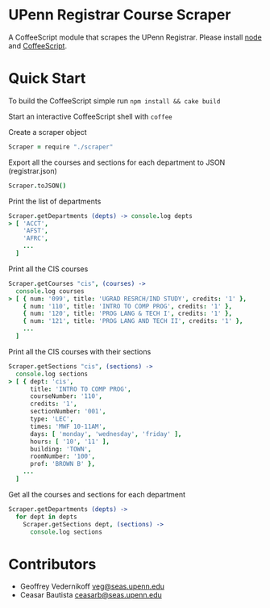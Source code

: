 UPenn Registrar Course Scraper
================

A CoffeeScript module that scrapes the UPenn Registrar. Please install [node](http://nodejs.org) and [CoffeeScript](http://coffeescript.org).

# Quick Start

To build the CoffeeScript simple run `npm install && cake build`

Start an interactive CoffeeScript shell with `coffee`

Create a scraper object
``` coffeescript
Scraper = require "./scraper"
```

Export all the courses and sections for each department to JSON (registrar.json)
``` coffeescript
Scraper.toJSON()
```

Print the list of departments
``` coffeescript
Scraper.getDepartments (depts) -> console.log depts
> [ 'ACCT',
    'AFST',
    'AFRC',
    ...
  ]
```

Print all the CIS courses
``` coffeescript
Scraper.getCourses "cis", (courses) ->
  console.log courses
> [ { num: '099', title: 'UGRAD RESRCH/IND STUDY', credits: '1' },
    { num: '110', title: 'INTRO TO COMP PROG', credits: '1' },
    { num: '120', title: 'PROG LANG & TECH I', credits: '1' },
    { num: '121', title: 'PROG LANG AND TECH II', credits: '1' },
    ...
  ]
```

Print all the CIS courses with their sections
``` coffeescript
Scraper.getSections "cis", (sections) ->
  console.log sections
> [ { dept: 'cis',
      title: 'INTRO TO COMP PROG',
      courseNumber: '110',
      credits: '1',
      sectionNumber: '001',
      type: 'LEC',
      times: 'MWF 10-11AM',
      days: [ 'monday', 'wednesday', 'friday' ],
      hours: [ '10', '11' ],
      building: 'TOWN',
      roomNumber: '100',
      prof: 'BROWN B' },
    ...
  ]
```

Get all the courses and sections for each department
``` coffeescript
Scraper.getDepartments (depts) ->
  for dept in depts
    Scraper.getSections dept, (sections) ->
      console.log sections
```

# Contributors

- Geoffrey Vedernikoff <veg@seas.upenn.edu>
- Ceasar Bautista <ceasarb@seas.upenn.edu>
